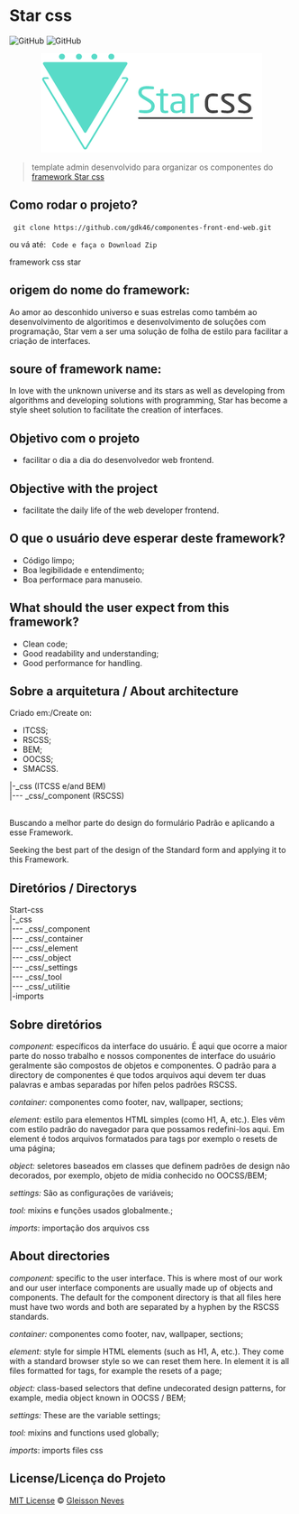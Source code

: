 # Star css

![GitHub](https://img.shields.io/badge/License-MIT-blue) ![GitHub](https://img.shields.io/badge/Version-1.0.0-blue)

<p align="center">
  <img src="img/icon/star-css1.png" alt="logo"/>
</p>

> template admin desenvolvido para organizar os componentes do [framework Star css](https://github.com/gdk46/componentes-front-end-web/tree/main/framework-star-css)

## Como rodar o projeto? ##

` 
    git clone https://github.com/gdk46/componentes-front-end-web.git
`

ou vá até:
` 
    Code e faça o Download Zip
`



framework css star


<h2> origem do nome do framework: </h2>
Ao amor ao desconhido universo e suas estrelas como também ao desenvolvimento de algoritimos e desenvolvimento de soluções com programação, Star vem a ser uma solução de folha de estilo para facilitar a criação de interfaces.

<h2> soure of framework name:</h2>
In love with the unknown universe and its stars as well as developing from algorithms and developing solutions with programming, Star has become a style sheet solution to facilitate the creation of interfaces.

<h2> Objetivo com o projeto </h2>

- facilitar o dia a dia do desenvolvedor web frontend.

<h2> Objective with the project </h2>

- facilitate the daily life of the web developer frontend.


<h2> O que o usuário deve esperar deste framework?</h2>

- Código limpo;
- Boa legibilidade e entendimento;
- Boa performace para manuseio.


<h2>What should the user expect from this framework?</h2>

- Clean code;
- Good readability and understanding;
- Good performance for handling.


<h2> Sobre a arquitetura / About architecture</h2>
Criado em:/Create on:

- ITCSS;
- RSCSS;
- BEM;
- OOCSS;
- SMACSS.

|-_css (ITCSS e/and BEM)
<br/>
|--- _css/_component (RSCSS)
    <br/>
<br/>

Buscando a melhor parte do design do formulário Padrão e aplicando a esse Framework.

Seeking the best part of the design of the Standard form and applying it to this Framework.


<h2> Diretórios / Directorys</h2>
Start-css
<br/>
|-_css
<br/>
    |--- _css/_component
    <br/>
    |--- _css/_container
    <br/>
    |--- _css/_element
    <br/>
    |--- _css/_object
    <br/>
    |--- _css/_settings
    <br/>
    |--- _css/_tool
    <br/>
    |--- _css/_utilitie
    <br/>
    |-imports


<h2> Sobre diretórios</h2>

_component:_ específicos da interface do usuário. É aqui que ocorre a maior parte do nosso trabalho e nossos componentes de interface do usuário geralmente são compostos de objetos e componentes. O padrão para a directory de componentes é que todos arquivos aqui devem ter duas palavras e ambas separadas por hífen pelos padrões RSCSS. 
<br/>

_container:_ componentes como footer, nav, wallpaper, sections;
<br/>

_element:_ estilo para elementos HTML simples (como H1, A, etc.).
   Eles vêm com estilo padrão do navegador para que possamos redefini-los aqui. Em element é todos arquivos formatados para tags por exemplo o resets de uma página;
<br/>

_object:_ seletores baseados em classes que definem
padrões de design não decorados, por exemplo, objeto de mídia conhecido no OOCSS/BEM;
<br/>

_settings:_ São as configurações de variáveis;
<br/>

_tool:_ mixins e funções usados ​​globalmente.;
<br/>

_imports_: importação dos arquivos css

<h2> About directories </h2>

_component:_ specific to the user interface. This is where most of our work and our user interface components are usually made up of objects and components. The default for the component directory is that all files here must have two words and both are separated by a hyphen by the RSCSS standards.
      

_container:_ componentes como footer, nav, wallpaper, sections;


_element:_ style for simple HTML elements (such as H1, A, etc.). They come with a standard browser style so we can reset them here. In element it is all files formatted for tags, for example the resets of a page;


_object:_ class-based selectors that define undecorated design patterns, for example, media object known in OOCSS / BEM;

<b></b>
_settings:_ These are the variable settings;


_tool:_ mixins and functions used globally;


_imports_: imports files css

## License/Licença do Projeto #
[MIT License](https://github.com/gdk46/componentes-front-end-web/blob/main/framework-star-css/LICENSE) © [Gleisson Neves](https://github.com/gdk46)

